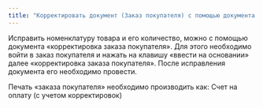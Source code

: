 ```yaml
---
title: "Корректировать документ (Заказ покупателя) с помощью документа (Корректировка заказа) в УПП"
---
```


Исправить номенклатуру товара и его количество, можно с помощью документа «корректировка заказа покупателя». Для этого необходимо войти в заказ покупателя и нажать на клавишу «ввести на основании» далее «корректировка заказа покупателя». После исправления документа его необходимо провести.

Печать «заказа покупателя» необходимо производить как: Счет на оплату (с учетом корректировок)